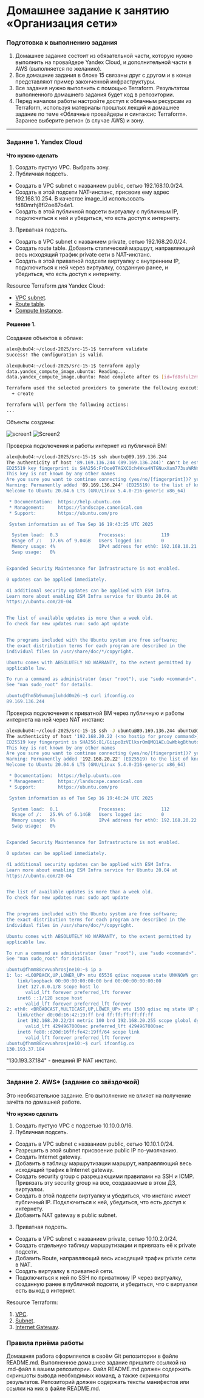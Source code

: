 # Домашнее задание к занятию «Организация сети»

### Подготовка к выполнению задания

1. Домашнее задание состоит из обязательной части, которую нужно выполнить на провайдере Yandex Cloud, и дополнительной части в AWS (выполняется по желанию). 
2. Все домашние задания в блоке 15 связаны друг с другом и в конце представляют пример законченной инфраструктуры.  
3. Все задания нужно выполнить с помощью Terraform. Результатом выполненного домашнего задания будет код в репозитории. 
4. Перед началом работы настройте доступ к облачным ресурсам из Terraform, используя материалы прошлых лекций и домашнее задание по теме «Облачные провайдеры и синтаксис Terraform». Заранее выберите регион (в случае AWS) и зону.

---
### Задание 1. Yandex Cloud 

**Что нужно сделать**

1. Создать пустую VPC. Выбрать зону.
2. Публичная подсеть.

 - Создать в VPC subnet с названием public, сетью 192.168.10.0/24.
 - Создать в этой подсети NAT-инстанс, присвоив ему адрес 192.168.10.254. В качестве image_id использовать fd80mrhj8fl2oe87o4e1.
 - Создать в этой публичной подсети виртуалку с публичным IP, подключиться к ней и убедиться, что есть доступ к интернету.
3. Приватная подсеть.
 - Создать в VPC subnet с названием private, сетью 192.168.20.0/24.
 - Создать route table. Добавить статический маршрут, направляющий весь исходящий трафик private сети в NAT-инстанс.
 - Создать в этой приватной подсети виртуалку с внутренним IP, подключиться к ней через виртуалку, созданную ранее, и убедиться, что есть доступ к интернету.

Resource Terraform для Yandex Cloud:

- [VPC subnet](https://registry.terraform.io/providers/yandex-cloud/yandex/latest/docs/resources/vpc_subnet).
- [Route table](https://registry.terraform.io/providers/yandex-cloud/yandex/latest/docs/resources/vpc_route_table).
- [Compute Instance](https://registry.terraform.io/providers/yandex-cloud/yandex/latest/docs/resources/compute_instance).


#### Решение 1.

Создание объектов в облаке:

```bash
alex@ubu04:~/cloud-2025/src-15-1$ terraform validate
Success! The configuration is valid.

alex@ubu04:~/cloud-2025/src-15-1$ terraform apply
data.yandex_compute_image.ubuntu: Reading...
data.yandex_compute_image.ubuntu: Read complete after 0s [id=fd8sful2rmlfidnfh4t4]

Terraform used the selected providers to generate the following execution plan. Resource actions are indicated with the following symbols:
  + create

Terraform will perform the following actions:
...

```

Объекты созданы:

![screen1](https://github.com/hachubra/cloud-2025/blob/main/img/1.png)
![Screen2](https://github.com/hachubra/cloud-2025/blob/main/img/2.png)

Проверка подключения и работы интернет из публичной ВМ:

```bash
alex@ubu04:~/cloud-2025/src-15-1$ ssh ubuntu@89.169.136.244
The authenticity of host '89.169.136.244 (89.169.136.244)' can't be established.
ED25519 key fingerprint is SHA256:FrDoe0TAGXCOch4Wxa4NTGNuxXam773saWRNnwAjRzc.
This key is not known by any other names
Are you sure you want to continue connecting (yes/no/[fingerprint])? yes
Warning: Permanently added '89.169.136.244' (ED25519) to the list of known hosts.
Welcome to Ubuntu 20.04.6 LTS (GNU/Linux 5.4.0-216-generic x86_64)

 * Documentation:  https://help.ubuntu.com
 * Management:     https://landscape.canonical.com
 * Support:        https://ubuntu.com/pro

 System information as of Tue Sep 16 19:43:25 UTC 2025

  System load:  0.3               Processes:             119
  Usage of /:   17.6% of 9.04GB   Users logged in:       0
  Memory usage: 4%                IPv4 address for eth0: 192.168.10.21
  Swap usage:   0%


Expanded Security Maintenance for Infrastructure is not enabled.

0 updates can be applied immediately.

41 additional security updates can be applied with ESM Infra.
Learn more about enabling ESM Infra service for Ubuntu 20.04 at
https://ubuntu.com/20-04


The list of available updates is more than a week old.
To check for new updates run: sudo apt update


The programs included with the Ubuntu system are free software;
the exact distribution terms for each program are described in the
individual files in /usr/share/doc/*/copyright.

Ubuntu comes with ABSOLUTELY NO WARRANTY, to the extent permitted by
applicable law.

To run a command as administrator (user "root"), use "sudo <command>".
See "man sudo_root" for details.

ubuntu@fhm5b9vmumjluhdd0m26:~$ curl ifconfig.co
89.169.136.244

```
Проверка подключения к приватной ВМ через публичную и работы интернета на ней через NAT инстанс:

```bash
alex@ubu04:~/cloud-2025/src-15-1$ ssh -J ubuntu@89.169.136.244 ubuntu@192.168.20.22
The authenticity of host '192.168.20.22 (<no hostip for proxy command>)' can't be established.
ED25519 key fingerprint is SHA256:81/GiipoBzVElksrOmQMQ1AEu1wWbkgBthutdsCy4gY.
This key is not known by any other names
Are you sure you want to continue connecting (yes/no/[fingerprint])? yes
Warning: Permanently added '192.168.20.22' (ED25519) to the list of known hosts.
Welcome to Ubuntu 20.04.6 LTS (GNU/Linux 5.4.0-216-generic x86_64)

 * Documentation:  https://help.ubuntu.com
 * Management:     https://landscape.canonical.com
 * Support:        https://ubuntu.com/pro

 System information as of Tue Sep 16 19:46:24 UTC 2025

  System load:  0.1               Processes:             112
  Usage of /:   25.9% of 6.14GB   Users logged in:       0
  Memory usage: 9%                IPv4 address for eth0: 192.168.20.22
  Swap usage:   0%


Expanded Security Maintenance for Infrastructure is not enabled.

0 updates can be applied immediately.

41 additional security updates can be applied with ESM Infra.
Learn more about enabling ESM Infra service for Ubuntu 20.04 at
https://ubuntu.com/20-04


The list of available updates is more than a week old.
To check for new updates run: sudo apt update


The programs included with the Ubuntu system are free software;
the exact distribution terms for each program are described in the
individual files in /usr/share/doc/*/copyright.

Ubuntu comes with ABSOLUTELY NO WARRANTY, to the extent permitted by
applicable law.

To run a command as administrator (user "root"), use "sudo <command>".
See "man sudo_root" for details.

ubuntu@fhmm88cvvuahrosjne10:~$ ip a
1: lo: <LOOPBACK,UP,LOWER_UP> mtu 65536 qdisc noqueue state UNKNOWN group default qlen 1000
    link/loopback 00:00:00:00:00:00 brd 00:00:00:00:00:00
    inet 127.0.0.1/8 scope host lo
       valid_lft forever preferred_lft forever
    inet6 ::1/128 scope host 
       valid_lft forever preferred_lft forever
2: eth0: <BROADCAST,MULTICAST,UP,LOWER_UP> mtu 1500 qdisc mq state UP group default qlen 1000
    link/ether d0:0d:16:42:19:ff brd ff:ff:ff:ff:ff:ff
    inet 192.168.20.22/24 metric 100 brd 192.168.20.255 scope global dynamic eth0
       valid_lft 4294967000sec preferred_lft 4294967000sec
    inet6 fe80::d20d:16ff:fe42:19ff/64 scope link 
       valid_lft forever preferred_lft forever
ubuntu@fhmm88cvvuahrosjne10:~$ curl ifconfig.co
130.193.37.184
```
"130.193.37.184" - внешний IP NAT инстанс.

---
### Задание 2. AWS* (задание со звёздочкой)

Это необязательное задание. Его выполнение не влияет на получение зачёта по домашней работе.

**Что нужно сделать**

1. Создать пустую VPC с подсетью 10.10.0.0/16.
2. Публичная подсеть.

 - Создать в VPC subnet с названием public, сетью 10.10.1.0/24.
 - Разрешить в этой subnet присвоение public IP по-умолчанию.
 - Создать Internet gateway.
 - Добавить в таблицу маршрутизации маршрут, направляющий весь исходящий трафик в Internet gateway.
 - Создать security group с разрешающими правилами на SSH и ICMP. Привязать эту security group на все, создаваемые в этом ДЗ, виртуалки.
 - Создать в этой подсети виртуалку и убедиться, что инстанс имеет публичный IP. Подключиться к ней, убедиться, что есть доступ к интернету.
 - Добавить NAT gateway в public subnet.
3. Приватная подсеть.
 - Создать в VPC subnet с названием private, сетью 10.10.2.0/24.
 - Создать отдельную таблицу маршрутизации и привязать её к private подсети.
 - Добавить Route, направляющий весь исходящий трафик private сети в NAT.
 - Создать виртуалку в приватной сети.
 - Подключиться к ней по SSH по приватному IP через виртуалку, созданную ранее в публичной подсети, и убедиться, что с виртуалки есть выход в интернет.

Resource Terraform:

1. [VPC](https://registry.terraform.io/providers/hashicorp/aws/latest/docs/resources/vpc).
1. [Subnet](https://registry.terraform.io/providers/hashicorp/aws/latest/docs/resources/subnet).
1. [Internet Gateway](https://registry.terraform.io/providers/hashicorp/aws/latest/docs/resources/internet_gateway).

### Правила приёма работы

Домашняя работа оформляется в своём Git репозитории в файле README.md. Выполненное домашнее задание пришлите ссылкой на .md-файл в вашем репозитории.
Файл README.md должен содержать скриншоты вывода необходимых команд, а также скриншоты результатов.
Репозиторий должен содержать тексты манифестов или ссылки на них в файле README.md.
